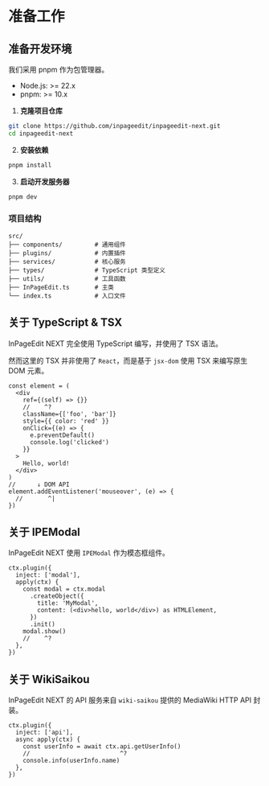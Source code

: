 # 准备工作

## 准备开发环境

我们采用 pnpm 作为包管理器。

- Node.js: >= 22.x
- pnpm: >= 10.x

1. **克隆项目仓库**

```bash
git clone https://github.com/inpageedit/inpageedit-next.git
cd inpageedit-next
```

2. **安装依赖**

```bash
pnpm install
```

3. **启动开发服务器**

```bash
pnpm dev
```

### 项目结构

```
src/
├── components/         # 通用组件
├── plugins/            # 内置插件
├── services/           # 核心服务
├── types/              # TypeScript 类型定义
├── utils/              # 工具函数
├── InPageEdit.ts       # 主类
└── index.ts            # 入口文件
```

## 关于 TypeScript & TSX

InPageEdit NEXT 完全使用 TypeScript 编写，并使用了 TSX 语法。

然而这里的 TSX 并非使用了 `React`，而是基于 `jsx-dom` 使用 TSX 来编写原生 DOM 元素。

```tsx twoslash
const element = (
  <div
    ref={(self) => {}}
    //    ^?
    className={['foo', 'bar']}
    style={{ color: 'red' }}
    onClick={(e) => {
      e.preventDefault()
      console.log('clicked')
    }}
  >
    Hello, world!
  </div>
)
//      ↓ DOM API
element.addEventListener('mouseover', (e) => {
  //       ^|
})
```

## 关于 IPEModal

InPageEdit NEXT 使用 `IPEModal` 作为模态框组件。

```tsx twoslash
ctx.plugin({
  inject: ['modal'],
  apply(ctx) {
    const modal = ctx.modal
      .createObject({
        title: 'MyModal',
        content: (<div>hello, world</div>) as HTMLElement,
      })
      .init()
    modal.show()
    //    ^?
  },
})
```

## 关于 WikiSaikou

InPageEdit NEXT 的 API 服务来自 `wiki-saikou` 提供的 MediaWiki HTTP API 封装。

```tsx twoslash
ctx.plugin({
  inject: ['api'],
  async apply(ctx) {
    const userInfo = await ctx.api.getUserInfo()
    //                         ^?
    console.info(userInfo.name)
  },
})
```
